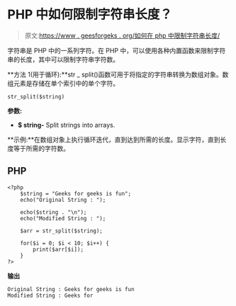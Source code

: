 # PHP 中如何限制字符串长度？

> 原文:[https://www . geesforgeks . org/如何在 php 中限制字符串长度/](https://www.geeksforgeeks.org/how-to-limit-string-length-in-php/)

字符串是 PHP 中的一系列字符。在 PHP 中，可以使用各种内置函数来限制字符串的长度，其中可以限制字符串字符数。

**方法 1(用于循环):**str _ split()函数可用于将指定的字符串转换为数组对象。数组元素是存储在单个索引中的单个字符。

```
str_split($string)
```

**参数:**

*   **$ string-** Split strings into arrays.

**示例:**在数组对象上执行循环迭代，直到达到所需的长度。显示字符，直到长度等于所需的字符数。

## PHP

```
<?php
    $string = "Geeks for geeks is fun";
    echo("Original String : ");

    echo($string . "\n");
    echo("Modified String : ");

    $arr = str_split($string);

    for($i = 0; $i < 10; $i++) {
        print($arr[$i]);
    }
?>
```

**输出**

```
Original String : Geeks for geeks is fun
Modified String : Geeks for 
```